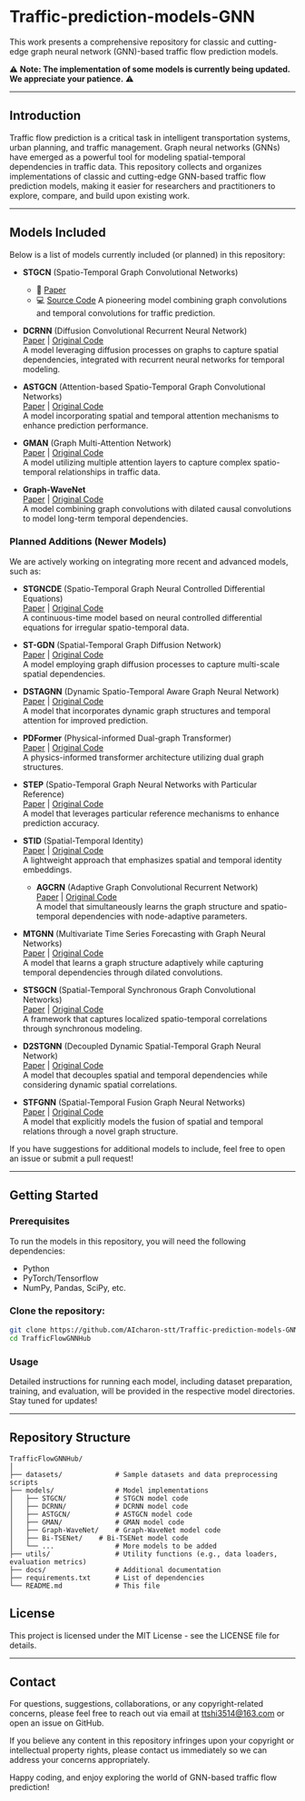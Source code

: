# Traffic-prediction-models-GNN
This work presents a comprehensive repository for classic and cutting-edge graph neural network (GNN)-based traffic flow prediction models. 

⚠️ **Note: The implementation of some models is currently being updated. We appreciate your patience.** ⚠️

---

## Introduction

Traffic flow prediction is a critical task in intelligent transportation systems, urban planning, and traffic management. Graph neural networks (GNNs) have emerged as a powerful tool for modeling spatial-temporal dependencies in traffic data. This repository collects and organizes implementations of classic and cutting-edge GNN-based traffic flow prediction models, making it easier for researchers and practitioners to explore, compare, and build upon existing work.

---

## Models Included

Below is a list of models currently included (or planned) in this repository:

- **STGCN** (Spatio-Temporal Graph Convolutional Networks)  
  - 📄 [Paper](https://arxiv.org/abs/1709.04875)  
  - 💻 [Source Code](https://github.com/VeritasYin/STGCN_IJCAI-18)
  A pioneering model combining graph convolutions and temporal convolutions for traffic prediction.
  
- **DCRNN** (Diffusion Convolutional Recurrent Neural Network)  
  [Paper](https://arxiv.org/abs/1707.01926) | [Original Code](https://github.com/liyaguang/DCRNN)  
  A model leveraging diffusion processes on graphs to capture spatial dependencies, integrated with recurrent neural networks for temporal modeling.
  
- **ASTGCN** (Attention-based Spatio-Temporal Graph Convolutional Networks)  
  [Paper](https://ojs.aaai.org/index.php/AAAI/article/view/3881) | [Original Code](https://github.com/Davidham3/ASTGCN)  
  A model incorporating spatial and temporal attention mechanisms to enhance prediction performance.
  
- **GMAN** (Graph Multi-Attention Network)  
  [Paper](https://aaai.org/papers/04942-gman-a-graph-multi-attention-network-for-traffic-prediction/) | [Original Code](https://github.com/zhengchuanpan/GMAN)  
  A model utilizing multiple attention layers to capture complex spatio-temporal relationships in traffic data.
  
- **Graph-WaveNet**  
  [Paper](https://arxiv.org/abs/1906.00121) | [Original Code](https://github.com/nnzhan/Graph-WaveNet)  
  A model combining graph convolutions with dilated causal convolutions to model long-term temporal dependencies.


### Planned Additions (Newer Models)
We are actively working on integrating more recent and advanced models, such as:

- **STGNCDE** (Spatio-Temporal Graph Neural Controlled Differential Equations)  
  [Paper](https://arxiv.org/abs/2106.10636) | [Original Code](https://github.com/jeongwhanchoi/STG-NCDE)  
  A continuous-time model based on neural controlled differential equations for irregular spatio-temporal data.

- **ST-GDN** (Spatial-Temporal Graph Diffusion Network)  
  [Paper](https://dl.acm.org/doi/10.1145/3503161.3548236) | [Original Code](https://github.com/zezhishao/STGDN)  
  A model employing graph diffusion processes to capture multi-scale spatial dependencies.

- **DSTAGNN** (Dynamic Spatio-Temporal Aware Graph Neural Network)  
  [Paper](https://ieeexplore.ieee.org/document/9746711) | [Original Code](https://github.com/StevenLOL/DSTAGNN)  
  A model that incorporates dynamic graph structures and temporal attention for improved prediction.

- **PDFormer** (Physical-informed Dual-graph Transformer)  
  [Paper](https://arxiv.org/abs/2303.09909) | [Original Code](https://github.com/BUAABIGSCity/PDFormer)  
  A physics-informed transformer architecture utilizing dual graph structures.

- **STEP** (Spatio-Temporal Graph Neural Networks with Particular Reference)  
  [Paper](https://arxiv.org/abs/2208.11876) | [Original Code](https://github.com/HKUDS/STEP)  
  A model that leverages particular reference mechanisms to enhance prediction accuracy.

- **STID** (Spatial-Temporal Identity)  
  [Paper](https://arxiv.org/abs/2306.08244) | [Original Code](https://github.com/zezhishao/STID)  
  A lightweight approach that emphasizes spatial and temporal identity embeddings.

  - **AGCRN** (Adaptive Graph Convolutional Recurrent Network)  
  [Paper](https://arxiv.org/abs/2007.02842) | [Original Code](https://github.com/LeiBAI/AGCRN)  
  A model that simultaneously learns the graph structure and spatio-temporal dependencies with node-adaptive parameters.

- **MTGNN** (Multivariate Time Series Forecasting with Graph Neural Networks)  
  [Paper](https://arxiv.org/abs/2005.11650) | [Original Code](https://github.com/nnzhan/MTGNN)  
  A model that learns a graph structure adaptively while capturing temporal dependencies through dilated convolutions.

- **STSGCN** (Spatial-Temporal Synchronous Graph Convolutional Networks)  
  [Paper](https://aaai.org/papers/05354-spatial-temporal-synchronous-graph-convolutional-networks-a-new-framework-for-spatial-temporal-network-data-forecasting/) | [Original Code](https://github.com/Davidham3/STSGCN)  
  A framework that captures localized spatio-temporal correlations through synchronous modeling.

- **D2STGNN** (Decoupled Dynamic Spatial-Temporal Graph Neural Network)  
  [Paper](https://arxiv.org/abs/2206.09112) | [Original Code](https://github.com/zezhishao/D2STGNN)  
  A model that decouples spatial and temporal dependencies while considering dynamic spatial correlations.

- **STFGNN** (Spatial-Temporal Fusion Graph Neural Networks)  
  [Paper](https://arxiv.org/abs/2012.09641) | [Original Code](https://github.com/MengzhangLI/STFGNN)  
  A model that explicitly models the fusion of spatial and temporal relations through a novel graph structure.

If you have suggestions for additional models to include, feel free to open an issue or submit a pull request!

---

## Getting Started

### Prerequisites
To run the models in this repository, you will need the following dependencies:
- Python
- PyTorch/Tensorflow
- NumPy, Pandas, SciPy, etc. 

### Clone the repository:
   ```bash
   git clone https://github.com/AIcharon-stt/Traffic-prediction-models-GNN.git
   cd TrafficFlowGNNHub
   ```

### Usage
Detailed instructions for running each model, including dataset preparation, training, and evaluation, will be provided in the respective model directories. Stay tuned for updates!

---

## Repository Structure

```
TrafficFlowGNNHub/
│
├── datasets/             # Sample datasets and data preprocessing scripts
├── models/               # Model implementations
│   ├── STGCN/            # STGCN model code
│   ├── DCRNN/            # DCRNN model code
│   ├── ASTGCN/           # ASTGCN model code
│   ├── GMAN/             # GMAN model code
│   ├── Graph-WaveNet/    # Graph-WaveNet model code
│   ├── Bi-TSENet/    # Bi-TSENet model code
│   └── ...               # More models to be added
├── utils/                # Utility functions (e.g., data loaders, evaluation metrics)
├── docs/                 # Additional documentation
├── requirements.txt      # List of dependencies
└── README.md             # This file
```

## License

This project is licensed under the MIT License - see the LICENSE file for details.

---

## Contact

For questions, suggestions, collaborations, or any copyright-related concerns, please feel free to reach out via email at ttshi3514@163.com or open an issue on GitHub.

If you believe any content in this repository infringes upon your copyright or intellectual property rights, please contact us immediately so we can address your concerns appropriately.

Happy coding, and enjoy exploring the world of GNN-based traffic flow prediction!
